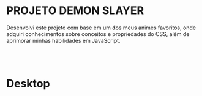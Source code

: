 <h1 center>PROJETO DEMON SLAYER</h1>
<p>Desenvolvi este projeto com base em um dos meus animes favoritos, onde adquiri conhecimentos sobre conceitos e propriedades do CSS, além de aprimorar minhas habilidades em JavaScript.</p>
<br><br>
<h1>Desktop</h1>
